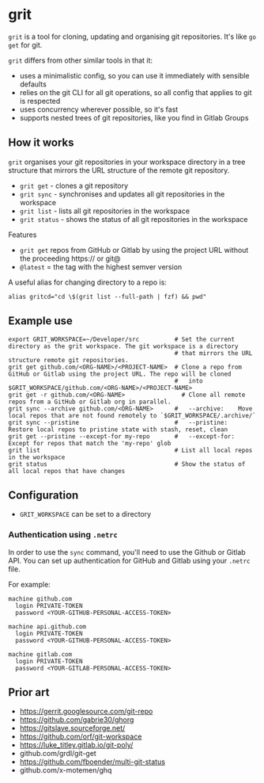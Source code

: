 # grit

`grit` is a tool for cloning, updating and organising git repositories. It's like `go get` for git.

`grit` differs from other similar tools in that it:
  * uses a minimalistic config, so you can use it immediately with sensible defaults
  * relies on the git CLI for all git operations, so all config that applies to git is respected
  * uses concurrency wherever possible, so it's fast
  * supports nested trees of git repositories, like you find in Gitlab Groups


## How it works

`grit` organises your git repositories in your workspace directory in a tree structure that mirrors the URL structure of the remote git repository.

- `grit get` - clones a git repository
- `grit sync` - synchronises and updates all git repositories in the workspace
- `grit list` - lists all git repositories in the workspace
- `grit status` - shows the status of all git repositories in the workspace


Features
 - `grit get` repos from GitHub or Gitlab by using the project URL without the proceeding https:// or git@
 - `@latest` = the tag with the highest semver version

A useful alias for changing directory to a repo is:
```
alias gritcd="cd \$(grit list --full-path | fzf) && pwd"
```

## Example use

```shell
export GRIT_WORKSPACE=~/Developer/src          # Set the current directory as the grit workspace. The git workspace is a directory
                                               # that mirrors the URL structure remote git repositories.
grit get github.com/<ORG-NAME>/<PROJECT-NAME>  # Clone a repo from GitHub or Gitlab using the project URL. The repo will be cloned
                                               #   into $GRIT_WORKSPACE/github.com/<ORG-NAME>/<PROJECT-NAME>
grit get -r github.com/<ORG-NAME>                # Clone all remote repos from a GitHub or Gitlab org in parallel.
grit sync --archive github.com/<ORG-NAME>      #   --archive:    Move local repos that are not found remotely to `$GRIT_WORKSPACE/.archive/`
grit sync --pristine                           #   --pristine:   Restore local repos to pristine state with stash, reset, clean
grit get --pristine --except-for my-repo       #   --except-for: Except for repos that match the 'my-repo' glob
grit list                                      # List all local repos in the workspace
grit status                                    # Show the status of all local repos that have changes
```

## Configuration

- `GRIT_WORKSPACE` can be set to a directory

### Authentication using `.netrc`

In order to use the `sync` command, you'll need to use the Github or Gitlab API. You can set up authentication for GitHub and Gitlab using your `.netrc` file.

For example:
```
machine github.com
  login PRIVATE-TOKEN
  password <YOUR-GITHUB-PERSONAL-ACCESS-TOKEN>

machine api.github.com
  login PRIVATE-TOKEN
  password <YOUR-GITHUB-PERSONAL-ACCESS-TOKEN>

machine gitlab.com
  login PRIVATE-TOKEN
  password <YOUR-GITLAB-PERSONAL-ACCESS-TOKEN>
```


## Prior art
 - https://gerrit.googlesource.com/git-repo
 - https://github.com/gabrie30/ghorg
 - https://gitslave.sourceforge.net/
 - https://github.com/orf/git-workspace
 - https://luke_titley.gitlab.io/git-poly/
 - github.com/grdl/git-get
 - https://github.com/fboender/multi-git-status
 - github.com/x-motemen/ghq

